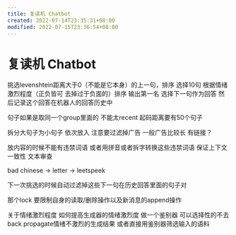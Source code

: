 ```yaml
---
title: 复读机 Chatbot
created: 2022-07-14T23:35:31+08:00
modified: 2022-07-15T23:36:54+08:00
---
```


# 复读机 Chatbot

挑选levenshtein距离大于0（不能是它本身）的上一句，排序 选择10句 根据情绪激烈程度（正负皆可 去掉过于负面的）排序 输出第一名 选择下一句作为回答 然后记录这个回答在机器人的回答历史中

句子如果是取同一个group里面的 不能太recent 起码距离要有50个句子

拆分大句子为小句子 依次放入 注意要过滤掉广告 一般广告比较长 有链接？

放内容的时候不能有违禁词语 或者用拼音或者拆字转换这些违禁词语 保证上下文一致性 文本审查

bad chinese -> letter -> leetspeek

下一次挑选的时候自动过滤掉这些下一句在历史回答里面的句子对

那个lock 要限制自身的读取/删除操作以及新消息的append操作

关于情绪激烈程度 如何提高生成器的情绪激烈度 做一个鉴别器 可以选择性的不去back propagate情绪不激烈的生成结果 或者直接用鉴别器筛选输入的语料
